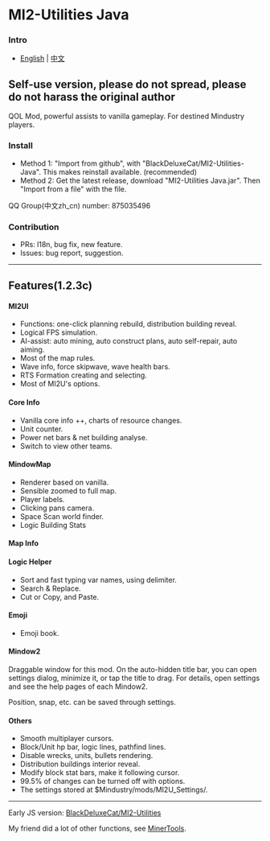 # MI2-Utilities Java
### Intro
- [English](README.md) | [中文](README_zh.md)

## Self-use version, please do not spread, please do not harass the original author

QOL Mod, powerful assists to vanilla gameplay. For destined Mindustry players.

### Install

- Method 1: "Import from github", with "BlackDeluxeCat/MI2-Utilities-Java". This makes reinstall available. (recommended)
- Method 2: Get the latest release, download "MI2-Utilities Java.jar". Then "Import from a file" with the file.

QQ Group(中文zh_cn) number: 875035496

### Contribution
- PRs: l18n, bug fix, new feature.
- Issues: bug report, suggestion.

---

## Features(1.2.3c)

#### MI2UI
- Functions: one-click planning rebuild, distribution building reveal.
- Logical FPS simulation.
- AI-assist: auto mining, auto construct plans, auto self-repair, auto aiming.
- Most of the map rules.
- Wave info, force skipwave, wave health bars.
- RTS Formation creating and selecting.
- Most of MI2U's options.

#### Core Info
- Vanilla core info ++, charts of resource changes.
- Unit counter.
- Power net bars & net building analyse.
- Switch to view other teams.

#### MindowMap
- Renderer based on vanilla.
- Sensible zoomed to full map.
- Player labels.
- Clicking pans camera.
- Space Scan world finder.
- Logic Building Stats

#### Map Info


#### Logic Helper
- Sort and fast typing var names, using delimiter. 
- Search & Replace.
- Cut or Copy, and Paste.

#### Emoji
- Emoji book.

#### Mindow2
Draggable window for this mod. On the auto-hidden title bar, you can open settings dialog, minimize it, or tap the title to drag. For details, open settings and see the help pages of each Mindow2.

Position, snap, etc. can be saved through settings.

#### Others
- Smooth multiplayer cursors.
- Block/Unit hp bar, logic lines, pathfind lines.
- Disable wrecks, units, bullets rendering.
- Distribution buildings interior reveal.
- Modify block stat bars, make it following cursor.
- 99.5% of changes can be turned off with options.
- The settings stored at $Mindustry/mods/MI2U_Settings/.

---

Early JS version: [BlackDeluxeCat/MI2-Utilities](https://github.com/BlackDeluxeCat/MI2-Utilities)

My friend did a lot of other functions, see [MinerTools](https://github.com/RlCCJ/MinerTools).